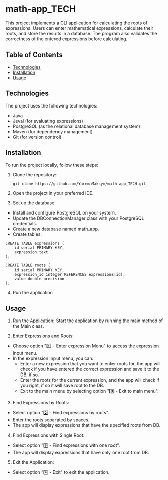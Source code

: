 # math-app_TECH

This project implements a CLI application for calculating the roots of expressions. Users can enter mathematical expressions, calculate their roots, and store the results in a database. The program also validates the correctness of the entered expressions before calculating.

## Table of Contents

- [Technologies](#technologies)
- [Installation](#installation)
- [Usage](#usage)

## Technologies

The project uses the following technologies:

- Java
- Jeval (for evaluating expressions)
- PostgreSQL (as the relational database management system)
- Maven (for dependency management)
- Git (for version control)

## Installation

To run the project locally, follow these steps:

1. Clone the repository:

   ```
   git clone https://github.com/YaremaMaksym/math-app_TECH.git
   ```

2. Open the project in your preferred IDE.
    
3. Set up the database:

* Install and configure PostgreSQL on your system.
* Update the DBConnectionManager class with your PostgreSQL credentials.
* Create a new database named math_app.
* Create tables:
```
CREATE TABLE expressions (
    id serial PRIMARY KEY,
    expression text
);

CREATE TABLE roots (
    id serial PRIMARY KEY,
    expression_id integer REFERENCES expressions(id),
    value double precision
);
```

4. Run the application

## Usage

1. Run the Application:
   Start the application by running the main method of the Main class.

3. Enter Expressions and Roots:
  * Choose option "1️⃣ - Enter expression Menu" to access the expression input menu.
  * In the expression input menu, you can:
      * Enter a new expression that you want to enter roots for, the app will check if you have entered the correct expression and save it to the DB, if so.
      * Enter the roots for the current expression, and the app will check if you right, if so it will save root to the DB.
      * Exit to the main menu by selecting option "3️⃣ - Exit to main menu".
  
3. Find Expressions by Roots:
  * Select option "2️⃣ - Find expressions by roots".
  * Enter the roots separated by spaces.
  * The app will display expressions that have the specified roots from DB.

4. Find Expressions with Single Root:
  * Select option "3️⃣ - Find expressions with one root".
  * The app will display expressions that have only one root from DB.
    
5. Exit the Application:
  * Select option "4️⃣ - Exit" to exit the application.
